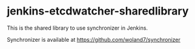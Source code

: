 # jenkins-etcdwatcher-sharedlibrary

This is the shared library to use synchronizer in Jenkins. 

Synchronizer is available at https://github.com/woland7/synchronizer
